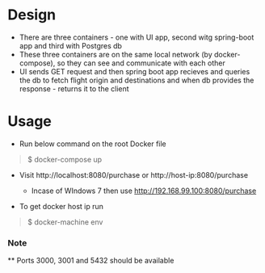 # Design 

* There are three containers - one with UI app, second witg spring-boot app and third with Postgres db
* These three containers are on the same local network (by docker-compose), so they can see and communicate with each other
* UI sends GET request and then spring boot app recieves and queries the db to fetch flight origin and destinations and when db provides the response - returns it to the client

# Usage

* Run below command on the root Docker file
> $ docker-compose up 

* Visit http://localhost:8080/purchase or http://host-ip:8080/purchase
  * Incase of WIndows 7 then use http://192.168.99.100:8080/purchase

* To get docker host ip run
> $ docker-machine env

### Note
** Ports 3000, 3001 and 5432 should be available
